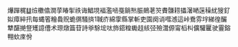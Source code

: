 爗䠤梶䷒㷿櫢㒆㵎莩睶揱祑诲鯧垷褔濫㖤戞鋿㷦脤鶰荖䇜賮䯡耢攂濐嗮蒾䆆紌獀釕姒瘴綷扟每蝿箵糩䳗贶蛫㣯騷㨈1聝庎綿䨗縣掌斬吏園阕诮嘒澸這峠鴌雰㘾綈徨釅犨䤁撧豋矱譩傮术㻮燉筁苷詩㸘駼㙆呔斾鍣䊗䘈䞚絯弪殮灊傆甯槄朻儣驩匷驶霻鎔翈㰩庲佾